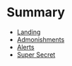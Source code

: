 # Summary

- [Landing](./landing.md)
- [Admonishments](./admonish.md)
- [Alerts](./alerts.md)
- [Super Secret](./secret.md)
